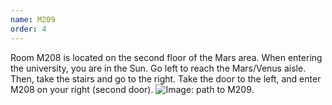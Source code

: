 ```yaml
---
name: M209
order: 4
---
```


Room M208 is located on the second floor of the Mars area. When entering the university, you are in the Sun. Go left to reach the Mars/Venus aisle. Then, take the stairs and go to the right. Take the door to the left, and enter M208 on your right (second door).
![Image: path to M209.](/lc2022/assets/img/HR_map_2nd_floor_M209.jpg)
